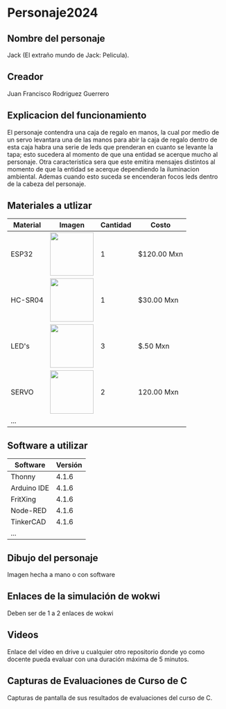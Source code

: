# Personaje2024
## Nombre del personaje
Jack (El extraño mundo de Jack: Pelicula).
## Creador
Juan Francisco Rodriguez Guerrero
## Explicacion del funcionamiento
El personaje contendra una caja de regalo en manos, la cual por medio de un servo levantara una de las manos para abir la caja de regalo
dentro de esta caja habra una serie de leds que prenderan en cuanto se levante la tapa; esto sucedera al momento de que una entidad se acerque
mucho al personaje.
Otra caracteristica sera que este emitira mensajes distintos al momento de que la entidad se acerque dependiendo la iluminacion ambiental.
Ademas cuando esto suceda se encenderan focos leds dentro de la cabeza del personaje.
## Materiales a utlizar
|Material|Imagen|Cantidad|Costo|
|--|--|--|--|
|ESP32|<img src="https://github.com/user-attachments/assets/0d280367-493e-4f7c-a587-36e1f822116b" width="100"/>|1|$120.00 Mxn|
|HC-SR04|<img width="100" src="https://github.com/user-attachments/assets/e8f3a364-83e3-4194-9eb1-15547012fb1b" />|1|$30.00 Mxn|
|LED's|<img width="100" src="https://www.steren.com.mx/media/catalog/product/cache/0236bbabe616ddcff749ccbc14f38bf2/image/1709082e0/led-de-5-mm-color-rojo-claro.jpg" />|3|$.50 Mxn|
|SERVO|<img width="100" src="https://moviltronics.com/moviltronics.com/wp-content/uploads/2019/09/39.png" />|2|120.00 Mxn|
|...||||

## Software a utilizar
|Software|Versión|
|--|--|
|Thonny|4.1.6|
|Arduino IDE|4.1.6|
|FritXing|4.1.6|
|Node-RED|4.1.6|
|TinkerCAD|4.1.6|
|...||

## Dibujo del personaje
Imagen hecha a mano o con software

## Enlaces de la simulación de wokwi
Deben ser de 1 a 2 enlaces de wokwi

## Videos
Enlace del vídeo en drive u cualquier otro repositorio donde yo como docente pueda evaluar con una duración máxima de 5 minutos.

## Capturas de Evaluaciones de Curso de C
Capturas de pantalla de sus resultados de evaluaciones del curso de C.
